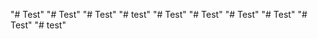 "# Test" 
"# Test" 
"# Test" 
"# test" 
"# Test" 
"# Test" 
"# Test" 
"# Test" 
"# Test" 
"# test" 

